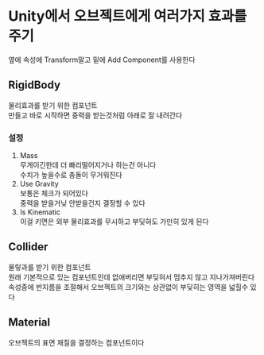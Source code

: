 # Unity에서 오브젝트에게 여러가지 효과를 주기

옆에 속성에 Transform말고 밑에 Add Component를 사용한다
## RigidBody
물리효과를 받기 위한 컴포넌트  
만들고 바로 시작하면 중력을 받는것처럼 아래로 잘 내려간다

### 설정
1. Mass  
무게이긴한데 더 빠리떨어지거나 하는건 아니다    
수치가 높을수로 충돌이 무거워진다
2. Use Gravity  
보통은 체크가 되어있다  
중력을 받을거닞 안받을건지 결정할 수 있다
3. Is Kinematic  
이걸 키면은 외부 물리효과를 무시하고 부딪혀도 가만히 있게 된다
## Collider
물맇과를 받기 위한 컴포넌트  
원래 기본적으로 있는 컴포넌트인데 없애버리면 부딪혀서 멈추지 않고 지나가져버린다  
속성중에 반지름을 조절해서 오브젝트의 크기와는 상관없이 부딪히는 영역을 넓힐수 있다  
## Material  
오브젝트의 표면 재질을 결정하는 컴포넌트이다
